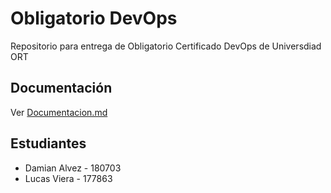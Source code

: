 # Obligatorio DevOps

Repositorio para entrega de Obligatorio Certificado DevOps de Universdiad ORT

## Documentación

Ver [Documentacion.md][1]

## Estudiantes
- Damian Alvez - 180703
- Lucas Viera - 177863


[1]:Documentacion.md